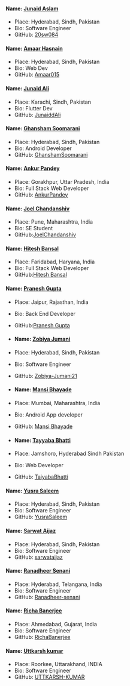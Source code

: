 #### Name: [Junaid Aslam](https://github.com/20sw084)

- Place: Hyderabad, Sindh, Pakistan
- Bio: Software Engineer
- GitHub: [20sw084](https://github.com/20sw084)

#### Name: [Amaar Hasnain](https://github.com/Amaar015)

- Place: Hyderabad, Sindh, Pakistan
- Bio: Web Dev
- GitHub: [Amaar015](https://github.com/Amaar015)

#### Name: [Junaid Ali](https://github.com/Junaiddali)

- Place: Karachi, Sindh, Pakistan
- Bio: Flutter Dev
- GitHub: [JunaiddAli](https://github.com/Junaiddali)

#### Name: [Ghansham Soomarani](https://github.com/GhanshamSoomarani)

- Place: Hyderabad, Sindh, Pakistan
- Bio: Android Developer
- GitHub: [GhanshamSoomarani](https://github.com/GhanshamSoomarani)

#### Name: [Ankur Pandey](https://github.com/pandeyankur1324)

- Place: Gorakhpur, Uttar Pradesh, India
- Bio: Full Stack Web Developer
- GitHub: [AnkurPandey](https://github.com/pandeyankur1324)

#### Name: [Joel Chandanshiv](https://github.com/JoelChandanshiv)

- Place: Pune, Maharashtra, India
- Bio: SE Student
- GitHub:[JoelChandanshiv](https://github.com/JoelChandanshiv)

#### Name: [Hitesh Bansal](https://github.com/05hiteshbansal)

- Place: Faridabad, Haryana, India
- Bio: Full Stack Web Developer
- GitHub:[Hitesh Bansal](https://github.com/05hiteshbansal)

#### Name: [Pranesh Gupta](https://github.com/pranesh6876)

- Place: Jaipur, Rajasthan, India
- Bio: Back End Developer
- GitHub:[Pranesh Gupta](https://github.com/pranesh6876)

- #### Name: [Zobiya Jumani](https://github.com/Zobiya-Jumani21)

- Place: Hyderabad, Sindh, Pakistan
- Bio: Software Engineer
- GitHub: [Zobiya-Jumani21](https://github.com/Zobiya-Jumani21)

- ####  Name: [Mansi Bhayade](https://github.com/MansiBhayade)

- Place: Mumbai, Maharashtra, India
- Bio: Android App developer
- GitHub: [Mansi Bhayade](https://github.com/MansiBhayade/)

- ####  Name: [Tayyaba Bhatti](https://github.com/TaiyabaBhatti)

- Place: Jamshoro, Hyderabad Sindh Pakistan
- Bio: Web Developer
- GitHub: [TaiyabaBhatti](https://github.com/TaiyabaBhatti/)


#### Name: [Yusra Saleem](https://github.com/YusraSaleem)
- Place: Hyderabad, Sindh, Pakistan
- Bio: Software Engineer
- GitHub: [YusraSaleem](https://github.com/YusraSaleem)


#### Name: [Sarwat Aijaz](https://github.com/sarwataijaz)
- Place: Hyderabad, Sindh, Pakistan
- Bio: Software Engineer
- GitHub: [sarwataijaz](https://github.com/sarwataijaz)


#### Name: [Ranadheer Senani](https://github.com/20sw084)

- Place: Hyderabad, Telangana, India
- Bio: Software Engineer
- GitHub: [Ranadheer-senani](https://github.com/Ranadheer-senani)


#### Name: [Richa Banerjee](https://github.com/RichaBanerjee)

- Place: Ahmedabad, Gujarat, India
- Bio: Software Engineer
- GitHub: [RichaBanerjee](https://github.com/RichaBanerjee)


#### Name: [Uttkarsh kumar](https://github.com/UTTKARSH-KUMAR)

- Place: Roorkee, Uttarakhand, INDIA
- Bio: Software Engineer
- GitHub: [UTTKARSH-KUMAR](https://github.com/UTTKARSH-KUMAR)
